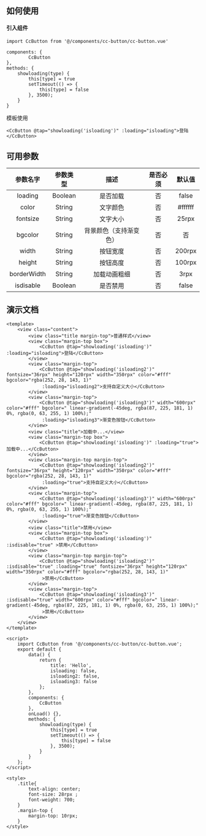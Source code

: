 ## 如何使用
#### 引入组件
	import CcButton from '@/components/cc-button/cc-button.vue'	

	components: {
			CcButton
	},
	methods: {
		showloading(type) {
			this[type] = true
			setTimeout(() => {
				this[type] = false
			}, 3500);
		}
	}
模板使用

	<CcButton @tap="showloading('isloading')" :loading="isloading">登陆</CcButton>

## 可用参数
| 参数名字 | 参数类型 | 描述 | 是否必须 | 默认值 | 
| :---: | :---: | :---: |:---: |:---: |
| loading | Boolean | 是否加载 | 否 | false |
| color | String | 文字颜色 | 否 | #ffffff |
| fontsize | String | 文字大小 | 否 | 25rpx |
| bgcolor | String | 背景颜色（支持渐变色） | 否 | 否 |
| width | String | 按钮宽度 | 否 | 200rpx |
| height | String | 按钮高度 | 否 | 100rpx |
| borderWidth | String | 加载动画粗细 | 否 | 3rpx |
| isdisable | Boolean | 是否禁用 | 否 | false |

## 演示文档
	<template>
		<view class="content">
			<view class="title margin-top">普通样式</view>
			<view class="margin-top box">
				<CcButton @tap="showloading('isloading')" :loading="isloading">登陆</CcButton>
			</view>
			<view class="margin-top">
				<CcButton @tap="showloading('isloading2')" fontsize="36rpx" height="120rpx" width="350rpx" color="#fff" bgcolor="rgba(252, 28, 143, 1)"
				 :loading="isloading2">支持自定义大小</CcButton>
			</view>
			<view class="margin-top">
				<CcButton @tap="showloading('isloading3')" width="600rpx" color="#fff" bgcolor=" linear-gradient(-45deg, rgba(87, 225, 181, 1) 0%, rgba(0, 63, 255, 1) 100%);"
				 :loading="isloading3">渐变色按钮</CcButton>
			</view>
			<view class="title">加载中...</view>
			<view class="margin-top box">
				<CcButton @tap="showloading('isloading')" :loading="true">加载中...</CcButton>
			</view>
			<view class="margin-top margin-top">
				<CcButton @tap="showloading('isloading2')" fontsize="36rpx" height="120rpx" width="350rpx" color="#fff" bgcolor="rgba(252, 28, 143, 1)"
				 :loading="true">支持自定义大小</CcButton>
			</view>
			<view class="margin-top">
				<CcButton @tap="showloading('isloading3')" width="600rpx" color="#fff" bgcolor=" linear-gradient(-45deg, rgba(87, 225, 181, 1) 0%, rgba(0, 63, 255, 1) 100%);"
				 :loading="true">渐变色按钮</CcButton>
			</view>
			<view class="title">禁用</view>
			<view class="margin-top box">
				<CcButton @tap="showloading('isloading')" :isdisable="true" >禁用</CcButton>
			</view>
			<view class="margin-top margin-top">
				<CcButton @tap="showloading('isloading2')" :isdisable="true" :loading="true" fontsize="36rpx" height="120rpx" width="350rpx" color="#fff" bgcolor="rgba(252, 28, 143, 1)"
				 >禁用</CcButton>
			</view>
			<view class="margin-top">
				<CcButton @tap="showloading('isloading3')" :isdisable="true" width="600rpx" color="#fff" bgcolor=" linear-gradient(-45deg, rgba(87, 225, 181, 1) 0%, rgba(0, 63, 255, 1) 100%);"
				 >禁用</CcButton>
			</view>
		</view>
	</template>
	
	<script>
		import CcButton from '@/components/cc-button/cc-button.vue';
		export default {
			data() {
				return {
					title: 'Hello',
					isloading: false,
					isloading2: false,
					isloading3: false
				};
			},
			components: {
				CcButton
			},
			onLoad() {},
			methods: {
				showloading(type) {
					this[type] = true
					setTimeout(() => {
						this[type] = false
					}, 3500);
				}
			}
		};
	</script>
	
	<style>
		.title{
			text-align: center;
			font-size: 28rpx ;
			font-weight: 700;
		}
		.margin-top {
			margin-top: 10rpx;
		}
	</style>
	